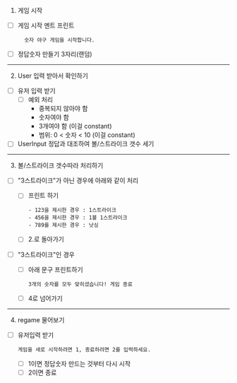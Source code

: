 1. 게임 시작
- [ ] 게임 시작 멘트 프린트

        숫자 야구 게임을 시작합니다.
- [ ] 정답숫자 만들기 3자리(랜덤)
---
2. User 입력 받아서 확인하기

- [ ] 유저 입력 받기
    - [ ] 예외 처리
        - 중복되지 않아야 함
        - 숫자여야 함
        - 3개여야 함 (이걸 constant)
        - 범위: 0 < 숫자 < 10 (이걸 constant)
- [ ] UserInput 정답과 대조하여 볼/스트라이크 갯수 세기
---
3. 볼/스트라이크 갯수따라 처리하기
- [ ] "3스트라이크"가 아닌 경우에 아래와 같이 처리
    - [ ] 프린트 하기

          - 123을 제시한 경우 : 1스트라이크
          - 456을 제시한 경우 : 1볼 1스트라이크
          - 789를 제시한 경우 : 낫싱
    - [ ] 2.로 돌아가기 
- [ ] "3스트라이크"인 경우
    - [ ] 아래 문구 프린트하기

          3개의 숫자를 모두 맞히셨습니다! 게임 종료
    - [ ] 4로 넘어가기
---
4. regame 물어보기
- [ ] 유저입력 받기

      게임을 새로 시작하려면 1, 종료하려면 2를 입력하세요.
    - [ ] 1이면 정답숫자 만드는 것부터 다시 시작
    - [ ] 2이면 종료
